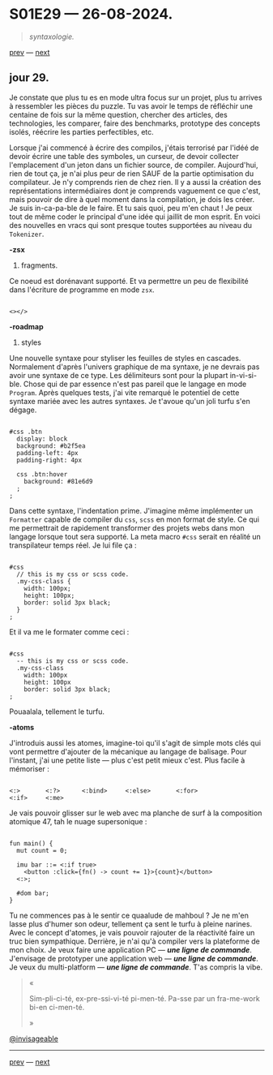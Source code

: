 # S01E29 — 26-08-2024.

> *syntaxologie.*

[prev](S01E28-25-08-2024.md) — [next](S01E30-27-08-2024.md)

## jour 29.

Je constate que plus tu es en mode ultra focus sur un projet, plus tu arrives à ressembler les pièces du puzzle. Tu vas avoir le temps de réfléchir une centaine de fois sur la même question, chercher des articles, des technologies, les comparer, faire des benchmarks, prototype des concepts isolés, réécrire les parties perfectibles, etc.    

Lorsque j'ai commencé à écrire des compilos, j'étais terrorisé par l'idéé de devoir écrire une table des symboles, un curseur, de devoir collecter l'emplacement d'un jeton dans un fichier source, de compiler. Aujourd'hui, rien de tout ça, je n'ai plus peur de rien SAUF de la partie optimisation du compilateur. Je n'y comprends rien de chez rien. Il y a aussi la création des représentations intermédiaires dont je comprends vaguement ce que c'est, mais pouvoir de dire à quel moment dans la compilation, je dois les créer. Je suis in-ca-pa-ble de le faire. Et tu sais quoi, peu m'en chaut ! Je peux tout de même coder le principal d'une idée qui jaillit de mon esprit. En voici des nouvelles en vracs qui sont presque toutes supportées au niveau du `Tokenizer`.   

**-zsx**

1. fragments.

Ce noeud est dorénavant supporté. Et va permettre un peu de flexibilité dans l'écriture de programme en mode `zsx`. 

```

<></> 

```

**-roadmap**

1. styles

Une nouvelle syntaxe pour styliser les feuilles de styles en cascades. Normalement d'après l'univers graphique de ma syntaxe, je ne devrais pas avoir une syntaxe de ce type. Les délimiteurs sont pour la plupart in-vi-si-ble. Chose qui de par essence n'est pas pareil que le langage en mode `Program`. Après quelques tests, j'ai vite remarqué le potentiel de cette syntaxe mariée avec les autres syntaxes. Je t'avoue qu'un joli turfu s'en dégage.

```

#css .btn
  display: block
  background: #b2f5ea
  padding-left: 4px
  padding-right: 4px

  css .btn:hover
    background: #81e6d9
  ;
;

```

Dans cette syntaxe, l'indentation prime. J'imagine même implémenter un `Formatter` capable de compiler du `css`, `scss` en mon format de style. Ce qui me permettrait de rapidement transformer des projets webs dans mon langage lorsque tout sera supporté. La meta macro `#css` serait en réalité un transpilateur temps réel. Je lui file ça :    

```

#css
  // this is my css or scss code.
  .my-css-class {
    width: 100px;
    height: 100px;
    border: solid 3px black;
  }
;

```

Et il va me le formater comme ceci :    

```

#css
  -- this is my css or scss code.
  .my-css-class
    width: 100px
    height: 100px
    border: solid 3px black;
;

```

Pouaalala, tellement le turfu.    

**-atoms**

J'introduis aussi les atomes, imagine-toi qu'il s'agit de simple mots clés qui vont permettre d'ajouter de la mécanique au langage de balisage. Pour l'instant, j'ai une petite liste — plus c'est petit mieux c'est. Plus facile à mémoriser :   

```

<:>       <:?>      <:bind>     <:else>       <:for>       
<:if>     <:me>

```

Je vais pouvoir glisser sur le web avec ma planche de surf à la composition atomique 47, tah le nuage supersonique :    

```

fun main() {
  mut count = 0;

  imu bar ::= <:if true>
    <button :click={fn() -> count += 1}>{count}</button>
  <:>;

  #dom bar;
}

```

Tu ne commences pas à le sentir ce quaalude de mahboul ? Je ne m'en lasse plus d'humer son odeur, tellement ça sent le turfu à pleine narines. Avec le concept d'atomes, je vais pouvoir rajouter de la réactivité faire un truc bien sympathique. Derrière, je n'ai qu'à compiler vers la plateforme de mon choix. Je veux faire une application PC — ***une ligne de commande***. J'envisage de prototyper une application web — ***une ligne de commande***. Je veux du multi-platform — ***une ligne de commande***. T'as compris la vibe.    

> «
> 
>   Sim-pli-ci-té, ex-pre-ssi-vi-té pi-men-té.
>   Pa-sse par un fra-me-work bi-en ci-men-té.
>
> »

[@invisageable](https://twitter.com/invisageable)   

---

[prev](S01E28-25-08-2024.md) — [next](S01E30-27-08-2024.md)   
